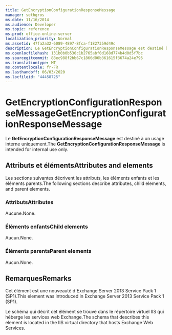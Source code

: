 ```yaml
---
title: GetEncryptionConfigurationResponseMessage
manager: sethgros
ms.date: 11/16/2014
ms.audience: Developer
ms.topic: reference
ms.prod: office-online-server
localization_priority: Normal
ms.assetid: 47fa2a32-6089-4897-8fca-f1827359d49c
description: Le GetEncryptionConfigurationResponseMessage est destiné à un usage interne uniquement.
ms.openlocfilehash: 131b0b0b530c1b2765abf0d168d774b4d0d5f7bc
ms.sourcegitcommit: 88ec988f2bb67c1866d06b361615f3674a24e795
ms.translationtype: MT
ms.contentlocale: fr-FR
ms.lasthandoff: 06/03/2020
ms.locfileid: "44458725"
---
```

# <a name="getencryptionconfigurationresponsemessage"></a><span data-ttu-id="d07d4-103">GetEncryptionConfigurationResponseMessage</span><span class="sxs-lookup"><span data-stu-id="d07d4-103">GetEncryptionConfigurationResponseMessage</span></span>

<span data-ttu-id="d07d4-104">Le **GetEncryptionConfigurationResponseMessage** est destiné à un usage interne uniquement.</span><span class="sxs-lookup"><span data-stu-id="d07d4-104">The **GetEncryptionConfigurationResponseMessage** is intended for internal use only.</span></span> 

## <a name="attributes-and-elements"></a><span data-ttu-id="d07d4-105">Attributs et éléments</span><span class="sxs-lookup"><span data-stu-id="d07d4-105">Attributes and elements</span></span>

<span data-ttu-id="d07d4-106">Les sections suivantes décrivent les attributs, les éléments enfants et les éléments parents.</span><span class="sxs-lookup"><span data-stu-id="d07d4-106">The following sections describe attributes, child elements, and parent elements.</span></span>
  
### <a name="attributes"></a><span data-ttu-id="d07d4-107">Attributs</span><span class="sxs-lookup"><span data-stu-id="d07d4-107">Attributes</span></span>

<span data-ttu-id="d07d4-108">Aucune.</span><span class="sxs-lookup"><span data-stu-id="d07d4-108">None.</span></span>
  
### <a name="child-elements"></a><span data-ttu-id="d07d4-109">Éléments enfants</span><span class="sxs-lookup"><span data-stu-id="d07d4-109">Child elements</span></span>

<span data-ttu-id="d07d4-110">Aucun.</span><span class="sxs-lookup"><span data-stu-id="d07d4-110">None.</span></span>
  
### <a name="parent-elements"></a><span data-ttu-id="d07d4-111">Éléments parents</span><span class="sxs-lookup"><span data-stu-id="d07d4-111">Parent elements</span></span>

<span data-ttu-id="d07d4-112">Aucun.</span><span class="sxs-lookup"><span data-stu-id="d07d4-112">None.</span></span>
  
## <a name="remarks"></a><span data-ttu-id="d07d4-113">Remarques</span><span class="sxs-lookup"><span data-stu-id="d07d4-113">Remarks</span></span>

<span data-ttu-id="d07d4-114">Cet élément est une nouveauté d'Exchange Server 2013 Service Pack 1 (SP1).</span><span class="sxs-lookup"><span data-stu-id="d07d4-114">This element was introduced in Exchange Server 2013 Service Pack 1 (SP1).</span></span>
  
<span data-ttu-id="d07d4-115">Le schéma qui décrit cet élément se trouve dans le répertoire virtuel IIS qui héberge les services web Exchange.</span><span class="sxs-lookup"><span data-stu-id="d07d4-115">The schema that describes this element is located in the IIS virtual directory that hosts Exchange Web Services.</span></span>
  

